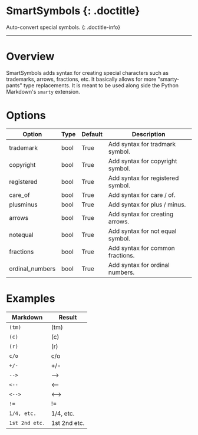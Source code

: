 # SmartSymbols {: .doctitle}
Auto-convert special symbols.
{: .doctitle-info}

---

# Overview
SmartSymbols adds syntax for creating special characters such as trademarks, arrows, fractions, etc.  It basically allows for more "smarty-pants" type replacements.  It is meant to be used along side the Python Markdown's `smarty` extension.

# Options
| Option          | Type | Default | Description |
|-----------------|------|---------|-------------|
| trademark       | bool | True | Add syntax for tradmark symbol.   |
| copyright       | bool | True | Add syntax for copyright symbol.  |
| registered      | bool | True | Add syntax for registered symbol. |
| care_of         | bool | True | Add syntax for care / of.         |
| plusminus       | bool | True | Add syntax for plus / minus.      |
| arrows          | bool | True | Add syntax for creating arrows.   |
| notequal        | bool | True | Add syntax for not equal symbol.  |
| fractions       | bool | True | Add syntax for common fractions.  |
| ordinal_numbers | bool | True | Add syntax for ordinal numbers.   |

# Examples

| Markdown      | Result     |
|---------------|------------|
| `(tm)`        | (tm)       |
| `(c)`         | (c)        |
| `(r)`         | (r)        |
| `c/o`         | c/o        |
| `+/-`         | +/-        |
| `-->`         | -->        |
| `<--`         | <--        |
| `<-->`        | <-->       |
| `!=`          | !=         |
| `1/4, etc.`   | 1/4, etc.  |
| `1st 2nd etc.`|1st 2nd etc.|
